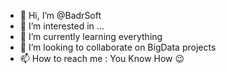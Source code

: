- 👋 Hi, I’m @BadrSoft
- 👀 I’m interested in ...
- 🌱 I’m currently learning everything
- 💞️ I’m looking to collaborate on BigData projects
- 📫 How to reach me : You Know How 😉

<!---
BadrSoft/BadrtSoft is a ✨ special ✨ repository because its `README.md` (this file) appears on your GitHub profile.
You can click the Preview link to take a look at your changes.
--->
